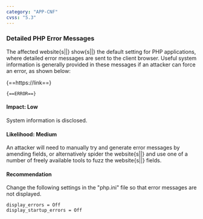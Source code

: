 ```yaml
---
category: "APP-CNF"
cvss: "5.3"
---
```

### Detailed PHP Error Messages
The affected website{s||} show{s||} the default setting for PHP applications, where detailed error messages are sent to the client browser. Useful system information is generally provided in these messages if an attacker can force an error, as shown below:

{==https://link==}
```
{==ERROR==}
```
#### Impact: Low
System information is disclosed.
#### Likelihood: Medium
An attacker will need to manually try and generate error messages by amending fields, or alternatively spider the website{s||} and use one of a number of freely available tools to fuzz the website{s||} fields.
#### Recommendation
Change the following settings in the "php.ini" file so that error messages are not displayed.

```
display_errors = Off
display_startup_errors = Off
```
